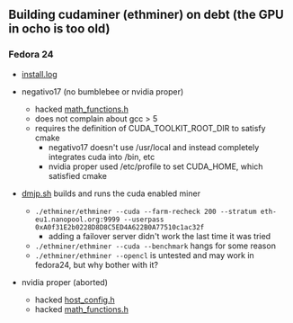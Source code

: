 ## Building cudaminer (ethminer) on debt (the GPU in ocho is too old)

### Fedora 24

- [install.log](install.log)
- negativo17 (no bumblebee or nvidia proper)
  - hacked [math_functions.h](/usr/include/cuda/math_functions.h)
  - does not complain about gcc > 5
  - requires the definition of CUDA_TOOLKIT_ROOT_DIR to satisfy cmake
    - negativo17 doesn't use /usr/local and instead completely integrates cuda into /bin, etc
    - nvidia proper used /etc/profile to set CUDA_HOME, which satisfied cmake
- [dmjp.sh](dmjp.sh) builds and runs the cuda enabled miner
  - ```./ethminer/ethminer --cuda --farm-recheck 200 --stratum eth-eu1.nanopool.org:9999 --userpass 0xA0f31E2b0228D8D8C5ED4A622B0A77510c1ac32f```
    - adding a failover server didn't work the last time it was tried
  - ```./ethminer/ethminer --cuda --benchmark``` hangs for some reason
  - ```./ethminer/ethminer --opencl``` is untested and may work in fedora24, but why bother with it?

- nvidia proper (aborted)
  - hacked [host_config.h](/usr/local/cuda-8.0/targets/x86_64-linux/include/host_config.h)
  - hacked [math_functions.h](/usr/local/cuda-8.0/targets/x86_64-linux/include/math_functions.h)

